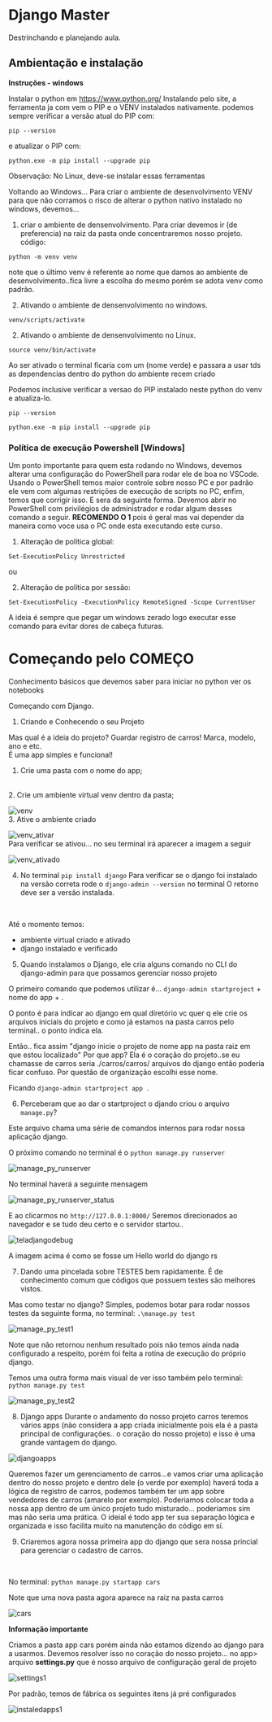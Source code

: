 # Django Master

Destrinchando e planejando aula.

## Ambientação e instalação

<strong> Instruções - windows</strong> <br>

Instalar o python em <https://www.python.org/>
Instalando pelo site, a ferramenta ja com vem o PIP e o VENV instalados nativamente.
podemos sempre verificar a versão atual do PIP com:

```pip --version```

e atualizar o PIP com:

```python.exe -m pip install --upgrade pip```

Observação: No Linux, deve-se instalar essas ferramentas

Voltando ao Windows...
Para criar o ambiente de desenvolvimento VENV para que não corramos o risco de alterar o python nativo instalado no windows, devemos...

1. criar o ambiente de densenvolvimento.
Para criar devemos ir (de preferencia) na raiz da pasta onde concentraremos nosso projeto.
código:

```python -m venv venv```

note que o último venv é referente ao nome que damos ao ambiente de desenvolvimento..fica livre a escolha do mesmo porém se adota venv como padrão.

2. Ativando o ambiente de densenvolvimento no windows.

```venv/scripts/activate```

2. Ativando o ambiente de densenvolvimento no Linux.

```source venv/bin/activate```

Ao ser ativado o terminal ficaria com um (nome verde) e passara a usar tds as dependencias dentro do python do ambiente recem criado

Podemos inclusive verificar a versao do PIP instalado neste python do venv e atualiza-lo.

```pip --version```

```python.exe -m pip install --upgrade pip```

### Política de execução Powershell [Windows]

Um ponto importante para quem esta rodando no Windows, devemos alterar uma configuração do PowerShell para rodar ele de boa no VSCode.
Usando o PowerShell temos maior controle sobre nosso PC e por padrão ele vem com algumas restrições de execução de scripts no PC, enfim, temos que corrigir isso. E sera da seguinte forma.
Devemos abrir no PowerShell com privilégios de administrador e rodar algum desses comando a seguir. <strong> RECOMENDO O 1 </strong> pois é geral mas vai depender da maneira como voce usa o PC onde esta executando este curso.

1. Alteração de política global:

```Set-ExecutionPolicy Unrestricted```

ou

2. Alteração de política por sessão:

```Set-ExecutionPolicy -ExecutionPolicy RemoteSigned -Scope CurrentUser```

A ideia é sempre que pegar um windows zerado logo executar esse comando para evitar dores de cabeça futuras.

# Começando pelo COMEÇO

Conhecimento básicos que devemos saber para iniciar no python
ver os notebooks

Começando com Django.

1. Criando e Conhecendo o seu Projeto

Mas qual é a ideia do projeto? Guardar registro de carros! Marca, modelo, ano e etc. 
<br> 
É uma app simples e funcional!

1. Crie uma pasta com o nome do app;

<br>
2. Crie um ambiente virtual venv dentro da pasta;

![venv](./notebooks_nivelamento/imgs_markdown/venv.png)
<br>
3. Ative o ambiente criado

![venv_ativar](./notebooks_nivelamento/imgs_markdown/venv_ativar.png)
<br>
Para verificar se ativou... no seu terminal irá aparecer a imagem a seguir

![venv_ativado](./notebooks_nivelamento/imgs_markdown/venv_ativado.png)
<br>

4. No terminal `pip install django`
Para verificar se o django foi instalado na versão correta rode o  `django-admin --version` no terminal
O retorno deve ser a versão instalada.
<br>

Até o momento temos:
* ambiente virtual criado e ativado
* django instalado e verificado

5. Quando instalamos o Django, ele cria alguns comando no CLI do django-admin para que possamos gerenciar nosso projeto

O primeiro comando que podemos utilizar é... `django-admin startproject` + nome do app + .
<br>

O ponto é para indicar ao django em qual diretório vc quer q ele crie os arquivos iniciais do projeto e como já estamos na pasta carros pelo terminal.. o ponto indica ela.

Então.. fica assim "django inicie o projeto de nome app na pasta raiz em que estou localizado"
Por que app? Ela é o coração do projeto..se eu chamasse de carros seria ./carros/carros/ arquivos do django então poderia ficar confuso. Por questão de organização escolhi esse nome.
<br>

Ficando `django-admin startproject app .`
<br>

6. Perceberam que ao dar o startproject o djando criou o arquivo `manage.py`?

Este arquivo chama uma série de comandos internos para rodar nossa aplicação django. 

O próximo comando no terminal é o `python manage.py runserver`

![manage_py_runserver](./notebooks_nivelamento/imgs_markdown/manage_py_runserver.png)

No terminal haverá a seguinte mensagem

![manage_py_runserver_status](./notebooks_nivelamento/imgs_markdown/manage_py_runserver_status.png)

E ao clicarmos no `http://127.0.0.1:8000/`
Seremos direcionados ao navegador e se tudo deu certo e o servidor startou..

![teladjangodebug](./notebooks_nivelamento/imgs_markdown/teladjangodebug.png)

A imagem acima é como se fosse um Hello world do django rs

7. Dando uma pincelada sobre TESTES bem rapidamente.
É de conhecimento comum que códigos que possuem testes são melhores vistos.

Mas como testar no django? Simples, podemos botar para rodar nossos testes da seguinte forma, no terminal:
`.\manage.py test`

![manage_py_test1](./notebooks_nivelamento/imgs_markdown/manage_py_test1.png)

Note que não retornou nenhum resultado pois não temos ainda nada configurado a respeito, porém foi feita a rotina de execução do próprio django.

Temos uma outra forma mais visual de ver isso também pelo terminal:
`python manage.py test`

![manage_py_test2](./notebooks_nivelamento/imgs_markdown/manage_py_test2.png)

8. Django apps
Durante o andamento do nosso projeto carros teremos vários apps (não considera a app criada inicialmente pois ela é a pasta principal de configurações.. o coração do nosso projeto) e isso é uma grande vantagem do django. 

![djangoapps](./notebooks_nivelamento/imgs_markdown/djangoapps.png)

Queremos fazer um gerenciamento de carros...e vamos criar uma aplicação dentro do nosso projeto e dentro dele (o verde por exemplo) haverá toda a lógica de registro de carros, podemos também ter um app sobre vendedores de carros (amarelo por exemplo). Poderiamos colocar toda a nossa app dentro de um único projeto tudo misturado... poderiamos sim mas não seria uma prática. O ideial é todo app ter sua separação lógica e organizada e isso facilita muito na manutenção do código em sí.
<br>

9. Criaremos agora nossa primeira app do django que sera nossa princial para gerenciar o cadastro de carros.
<br>

No terminal: `python manage.py startapp cars`

Note que uma nova pasta agora aparece na raiz na pasta carros

![cars](./notebooks_nivelamento/imgs_markdown/cars1.png)

<strong>Informação importante</strong>

Criamos a pasta app cars porém ainda não estamos dizendo ao django para a usarmos. 
Devemos resolver isso no coração do nosso projeto... no app> arquivo <strong> settings.py</strong> que é nosso arquivo de configuração geral de projeto

![settings1](./notebooks_nivelamento/imgs_markdown/settings1.png)

Por padrão, temos de fábrica os seguintes itens já pré configurados

![instaledapps1](./notebooks_nivelamento/imgs_markdown/instaledapps1.pngg)
